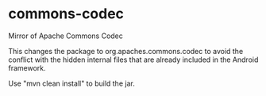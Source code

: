 commons-codec
=============

Mirror of Apache Commons Codec

This changes the package to org.apaches.commons.codec to avoid the conflict with the hidden internal files that are already included in the Android framework.

Use "mvn clean install" to build the jar.
